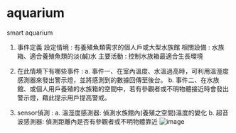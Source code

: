 # aquarium
smart aquarium

1. 事件定義
設定情境 : 有養殖魚類需求的個人戶或大型水族館
相關設備 : 水族箱、適合養殖魚類的淡(鹹)水
主要活動 : 控制水族箱最適合生長環境

2. 在此情境下有哪些事件 :
a.	事件一、在室內溫度、水溫過高時，可利用溫溼度感測器來發出警示燈，並將感測到的數據回傳至後台。
b.	事件二、在水族館、或個人用戶養殖的水族箱的空間中，若有參觀者或不明物體接近時會發出警示燈，藉此提示用戶提高警戒。

3. sensor偵測 :
a. 溫溼度感測器: 偵測水族館內(養殖之空間)溫度的變化
b. 超音波感測器: 偵測距離內是否有參觀者或不明物體靠近
![image](https://user-images.githubusercontent.com/101661953/174477868-0a7e4b41-97e6-45ba-8463-58ea850d617e.png)
